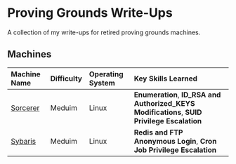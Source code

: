 # Proving Grounds Write-Ups

A collection of my write-ups for retired proving grounds machines.

## Machines

| Machine Name | Difficulty | Operating System | Key Skills Learned |
| :--- | :--- | :--- | :--- |
| [Sorcerer](Sorcerer/Sorcerer.md) | Meduim | Linux | **Enumeration**, **ID_RSA and Authorized_KEYS Modifications**, **SUID Privilege Escalation** |
| [Sybaris](Sybaris/Sybaris.md) | Meduim | Linux | **Redis and FTP Anonymous Login**, **Cron Job Privilege Escalation** |
